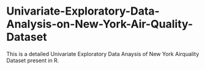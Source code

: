 # Univariate-Exploratory-Data-Analysis-on-New-York-Air-Quality-Dataset
This is a detailed Univariate Exploratory Data Anaysis of New York Airquality Dataset present in R.

